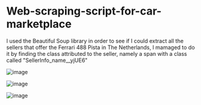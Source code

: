 # Web-scraping-script-for-car-marketplace

I used the Beautiful Soup library in order to see if I could extract all the sellers that offer the Ferrari 488 Pista in The Netherlands, I mamaged to do it by finding the class attributed to the seller, namely a span with a class called "SellerInfo_name__yjUE6" 

![image](https://user-images.githubusercontent.com/98188985/212075109-bbe02077-8b04-477b-8923-a87117de40c0.png)

![image](https://user-images.githubusercontent.com/98188985/212075347-14e2883d-b675-4ae3-bddf-ad962f7688f7.png)

![image](https://user-images.githubusercontent.com/98188985/212075151-107fcb2d-620e-4a69-bca3-5d25ee712955.png)

